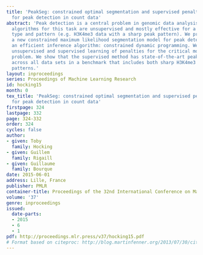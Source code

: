 ```yaml
---
title: 'PeakSeg: constrained optimal segmentation and supervised penalty learning
  for peak detection in count data'
abstract: 'Peak detection is a central problem in genomic data analysis, and current
  algorithms for this task are unsupervised and mostly effective for a single data
  type and pattern (e.g. H3K4me3 data with a sharp peak pattern). We propose PeakSeg,
  a new constrained maximum likelihood segmentation model for peak detection with
  an efficient inference algorithm: constrained dynamic programming. We investigate
  unsupervised and supervised learning of penalties for the critical model selection
  problem. We show that the supervised method has state-of-the-art peak detection
  across all data sets in a benchmark that includes both sharp H3K4me3 and broad H3K36me3
  patterns.'
layout: inproceedings
series: Proceedings of Machine Learning Research
id: hocking15
month: 0
tex_title: 'PeakSeg: constrained optimal segmentation and supervised penalty learning
  for peak detection in count data'
firstpage: 324
lastpage: 332
page: 324-332
order: 324
cycles: false
author:
- given: Toby
  family: Hocking
- given: Guillem
  family: Rigaill
- given: Guillaume
  family: Bourque
date: 2015-06-01
address: Lille, France
publisher: PMLR
container-title: Proceedings of the 32nd International Conference on Machine Learning
volume: '37'
genre: inproceedings
issued:
  date-parts:
  - 2015
  - 6
  - 1
pdf: http://proceedings.mlr.press/v37/hocking15.pdf
# Format based on citeproc: http://blog.martinfenner.org/2013/07/30/citeproc-yaml-for-bibliographies/
---
```

